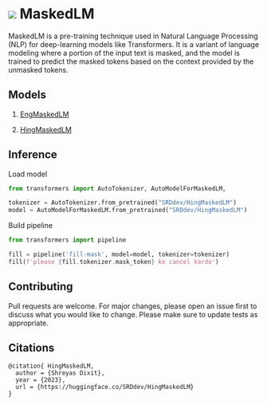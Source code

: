 # <img src="https://cdn-icons-png.flaticon.com/32/3269/3269817.png"> MaskedLM

MaskedLM is a pre-training technique used in Natural Language Processing (NLP) for deep-learning models like Transformers. It is a variant of language modeling where a portion of the input text is masked, and the model is trained to predict the masked tokens based on the context provided by the unmasked tokens.

## Models

1. [EngMaskedLM](https://github.com/SRDdev/MaskedLMs/tree/master/EngMaskedLM) 

2. [HingMaskedLM](https://github.com/SRDdev/MaskedLMs/tree/master/HingMaskedLM)

## Inference
Load model
```python
from transformers import AutoTokenizer, AutoModelForMaskedLM, 

tokenizer = AutoTokenizer.from_pretrained("SRDdev/HingMaskedLM")
model = AutoModelForMaskedLM.from_pretrained("SRDdev/HingMaskedLM")
```
Build pipeline
```python
from transformers import pipeline

fill = pipeline('fill-mask', model=model, tokenizer=tokenizer)
fill(f'please {fill.tokenizer.mask_token} ko cancel kardo')
```

## Contributing

Pull requests are welcome. For major changes, please open an issue first
to discuss what you would like to change.
Please make sure to update tests as appropriate.

## Citations
```
@citation{ HingMaskedLM,
  author = {Shreyas Dixit},
  year = {2023},
  url = {https://huggingface.co/SRDdev/HingMaskedLM}
}
```


